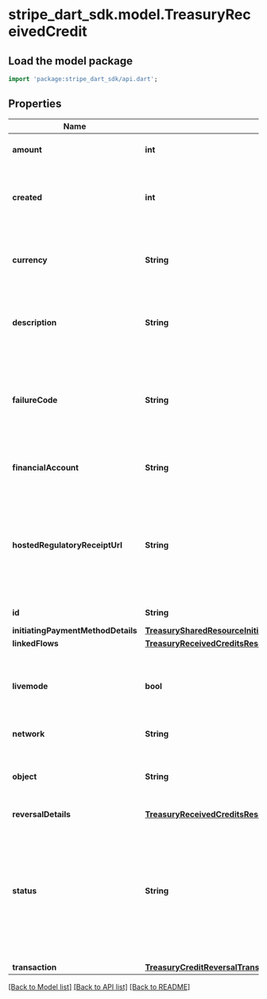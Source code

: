 # stripe_dart_sdk.model.TreasuryReceivedCredit

## Load the model package
```dart
import 'package:stripe_dart_sdk/api.dart';
```

## Properties
Name | Type | Description | Notes
------------ | ------------- | ------------- | -------------
**amount** | **int** | Amount (in cents) transferred. | 
**created** | **int** | Time at which the object was created. Measured in seconds since the Unix epoch. | 
**currency** | **String** | Three-letter [ISO currency code](https://www.iso.org/iso-4217-currency-codes.html), in lowercase. Must be a [supported currency](https://stripe.com/docs/currencies). | 
**description** | **String** | An arbitrary string attached to the object. Often useful for displaying to users. | 
**failureCode** | **String** | Reason for the failure. A ReceivedCredit might fail because the receiving FinancialAccount is closed or frozen. | [optional] 
**financialAccount** | **String** | The FinancialAccount that received the funds. | [optional] 
**hostedRegulatoryReceiptUrl** | **String** | A [hosted transaction receipt](https://stripe.com/docs/treasury/moving-money/regulatory-receipts) URL that is provided when money movement is considered regulated under Stripe's money transmission licenses. | [optional] 
**id** | **String** | Unique identifier for the object. | 
**initiatingPaymentMethodDetails** | [**TreasurySharedResourceInitiatingPaymentMethodDetailsInitiatingPaymentMethodDetails**](TreasurySharedResourceInitiatingPaymentMethodDetailsInitiatingPaymentMethodDetails.md) |  | 
**linkedFlows** | [**TreasuryReceivedCreditsResourceLinkedFlows**](TreasuryReceivedCreditsResourceLinkedFlows.md) |  | 
**livemode** | **bool** | Has the value `true` if the object exists in live mode or the value `false` if the object exists in test mode. | 
**network** | **String** | The rails used to send the funds. | 
**object** | **String** | String representing the object's type. Objects of the same type share the same value. | 
**reversalDetails** | [**TreasuryReceivedCreditsResourceReversalDetails**](TreasuryReceivedCreditsResourceReversalDetails.md) |  | [optional] 
**status** | **String** | Status of the ReceivedCredit. ReceivedCredits are created either `succeeded` (approved) or `failed` (declined). If a ReceivedCredit is declined, the failure reason can be found in the `failure_code` field. | 
**transaction** | [**TreasuryCreditReversalTransaction**](TreasuryCreditReversalTransaction.md) |  | [optional] 

[[Back to Model list]](../README.md#documentation-for-models) [[Back to API list]](../README.md#documentation-for-api-endpoints) [[Back to README]](../README.md)


